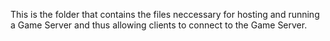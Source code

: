 This is the folder that contains the files neccessary for hosting and running a Game Server and thus allowing clients to connect to the Game Server.
